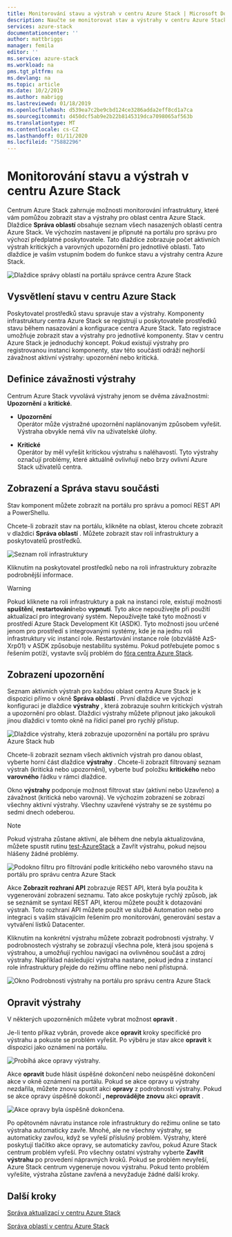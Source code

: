 ```yaml
---
title: Monitorování stavu a výstrah v centru Azure Stack | Microsoft Docs
description: Naučte se monitorovat stav a výstrahy v centru Azure Stack.
services: azure-stack
documentationcenter: ''
author: mattbriggs
manager: femila
editor: ''
ms.service: azure-stack
ms.workload: na
pms.tgt_pltfrm: na
ms.devlang: na
ms.topic: article
ms.date: 10/2/2019
ms.author: mabrigg
ms.lastreviewed: 01/18/2019
ms.openlocfilehash: d539ea7c2be9cbd124ce3286adda2eff8cd1a7ca
ms.sourcegitcommit: d450dcf5ab9e2b22b8145319dca7098065af563b
ms.translationtype: MT
ms.contentlocale: cs-CZ
ms.lasthandoff: 01/11/2020
ms.locfileid: "75882296"
---
```

# <a name="monitor-health-and-alerts-in-azure-stack-hub"></a>Monitorování stavu a výstrah v centru Azure Stack

Centrum Azure Stack zahrnuje možnosti monitorování infrastruktury, které vám pomůžou zobrazit stav a výstrahy pro oblast centra Azure Stack. Dlaždice **Správa oblastí** obsahuje seznam všech nasazených oblastí centra Azure Stack. Ve výchozím nastavení je připnuté na portálu pro správu pro výchozí předplatné poskytovatele. Tato dlaždice zobrazuje počet aktivních výstrah kritických a varovných upozornění pro jednotlivé oblasti. Tato dlaždice je vaším vstupním bodem do funkce stavu a výstrahy centra Azure Stack.

![Dlaždice správy oblastí na portálu správce centra Azure Stack](media/azure-stack-monitor-health/image1.png)

## <a name="understand-health-in-azure-stack-hub"></a>Vysvětlení stavu v centru Azure Stack

Poskytovatel prostředků stavu spravuje stav a výstrahy. Komponenty infrastruktury centra Azure Stack se registrují u poskytovatele prostředků stavu během nasazování a konfigurace centra Azure Stack. Tato registrace umožňuje zobrazit stav a výstrahy pro jednotlivé komponenty. Stav v centru Azure Stack je jednoduchý koncept. Pokud existují výstrahy pro registrovanou instanci komponenty, stav této součásti odráží nejhorší závažnost aktivní výstrahy: upozornění nebo kritická.

## <a name="alert-severity-definition"></a>Definice závažnosti výstrahy

Centrum Azure Stack vyvolává výstrahy jenom se dvěma závažnostmi: **Upozornění** a **kritické**.

- **Upozornění**  
  Operátor může výstražné upozornění naplánovaným způsobem vyřešit. Výstraha obvykle nemá vliv na uživatelské úlohy.

- **Kritické**  
  Operátor by měl vyřešit kritickou výstrahu s naléhavostí. Tyto výstrahy označují problémy, které aktuálně ovlivňují nebo brzy ovlivní Azure Stack uživatelů centra.


## <a name="view-and-manage-component-health-state"></a>Zobrazení a Správa stavu součásti

Stav komponent můžete zobrazit na portálu pro správu a pomocí REST API a PowerShellu.

Chcete-li zobrazit stav na portálu, klikněte na oblast, kterou chcete zobrazit v dlaždici **Správa oblastí** . Můžete zobrazit stav rolí infrastruktury a poskytovatelů prostředků.

![Seznam rolí infrastruktury](media/azure-stack-monitor-health/image2.png)

Kliknutím na poskytovatel prostředků nebo na roli infrastruktury zobrazíte podrobnější informace.

> [!WARNING]  
> Pokud kliknete na roli infrastruktury a pak na instanci role, existují možnosti **spuštění**, **restartování**nebo **vypnutí**. Tyto akce nepoužívejte při použití aktualizací pro integrovaný systém. Nepoužívejte také tyto možnosti v prostředí Azure Stack Development Kit (ASDK). Tyto možnosti jsou určené jenom pro prostředí s integrovanými systémy, kde je na jednu roli infrastruktury víc instancí role. Restartování instance role (obzvláště AzS-Xrp01) v ASDK způsobuje nestabilitu systému. Pokud potřebujete pomoc s řešením potíží, vystavte svůj problém do [fóra centra Azure Stack](https://aka.ms/azurestackforum).
>

## <a name="view-alerts"></a>Zobrazení upozornění

Seznam aktivních výstrah pro každou oblast centra Azure Stack je k dispozici přímo v okně **Správa oblastí** . První dlaždice ve výchozí konfiguraci je dlaždice **výstrahy** , která zobrazuje souhrn kritických výstrah a upozornění pro oblast. Dlaždici výstrahy můžete připnout jako jakoukoli jinou dlaždici v tomto okně na řídicí panel pro rychlý přístup.

![Dlaždice výstrahy, která zobrazuje upozornění na portálu pro správu Azure Stack hub](media/azure-stack-monitor-health/image3.png)

 Chcete-li zobrazit seznam všech aktivních výstrah pro danou oblast, vyberte horní část dlaždice **výstrahy** . Chcete-li zobrazit filtrovaný seznam výstrah (kritická nebo upozornění), vyberte buď položku **kritického** nebo **varovného** řádku v rámci dlaždice.

Okno **výstrahy** podporuje možnost filtrovat stav (aktivní nebo Uzavřeno) a závažnost (kritická nebo varovná). Ve výchozím zobrazení se zobrazí všechny aktivní výstrahy. Všechny uzavřené výstrahy se ze systému po sedmi dnech odeberou.

>[!Note]
>Pokud výstraha zůstane aktivní, ale během dne nebyla aktualizována, můžete spustit rutinu [test-AzureStack](azure-stack-diagnostic-test.md) a Zavřít výstrahu, pokud nejsou hlášeny žádné problémy.

![Podokno filtru pro filtrování podle kritického nebo varovného stavu na portálu pro správu centra Azure Stack](media/azure-stack-monitor-health/alert-view.png)

Akce **Zobrazit rozhraní API** zobrazuje REST API, která byla použita k vygenerování zobrazení seznamu. Tato akce poskytuje rychlý způsob, jak se seznámit se syntaxí REST API, kterou můžete použít k dotazování výstrah. Toto rozhraní API můžete použít ve službě Automation nebo pro integraci s vaším stávajícím řešením pro monitorování, generování sestav a vytváření lístků Datacenter.

Kliknutím na konkrétní výstrahu můžete zobrazit podrobnosti výstrahy. V podrobnostech výstrahy se zobrazují všechna pole, která jsou spojená s výstrahou, a umožňují rychlou navigaci na ovlivněnou součást a zdroj výstrahy. Například následující výstraha nastane, pokud jedna z instancí role infrastruktury přejde do režimu offline nebo není přístupná.  

![Okno Podrobnosti výstrahy na portálu pro správu centra Azure Stack](media/azure-stack-monitor-health/alert-detail.png)

## <a name="repair-alerts"></a>Opravit výstrahy

V některých upozorněních můžete vybrat možnost **opravit** .

Je-li tento příkaz vybrán, provede akce **opravit** kroky specifické pro výstrahu a pokuste se problém vyřešit. Po výběru je stav akce **opravit** k dispozici jako oznámení na portálu.

![Probíhá akce opravy výstrahy.](media/azure-stack-monitor-health/repair-in-progress.png)

Akce **opravit** bude hlásit úspěšné dokončení nebo neúspěšné dokončení akce v okně oznámení na portálu.  Pokud se akce opravy u výstrahy nezdařila, můžete znovu spustit akci **opravy** z podrobností výstrahy. Pokud se akce opravy úspěšně dokončí **, neprovádějte znovu** akci **opravit** .

![Akce opravy byla úspěšně dokončena.](media/azure-stack-monitor-health/repair-completed.png)

Po opětovném návratu instance role infrastruktury do režimu online se tato výstraha automaticky zavře. Mnohé, ale ne všechny výstrahy, se automaticky zavřou, když se vyřeší příslušný problém. Výstrahy, které poskytují tlačítko akce opravy, se automaticky zavřou, pokud Azure Stack centrum problém vyřeší. Pro všechny ostatní výstrahy vyberte **Zavřít výstrahu** po provedení nápravných kroků. Pokud se problém nevyřeší, Azure Stack centrum vygeneruje novou výstrahu. Pokud tento problém vyřešíte, výstraha zůstane zavřená a nevyžaduje žádné další kroky.

## <a name="next-steps"></a>Další kroky

[Správa aktualizací v centru Azure Stack](azure-stack-updates.md)

[Správa oblastí v centru Azure Stack](azure-stack-region-management.md)
